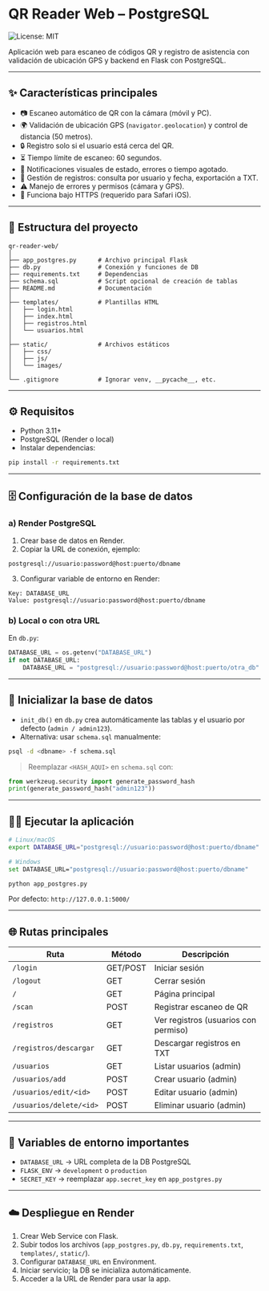# QR Reader Web – PostgreSQL

![License: MIT](https://img.shields.io/badge/License-MIT-yellow.svg)

Aplicación web para escaneo de códigos QR y registro de asistencia con validación de ubicación GPS y backend en Flask con PostgreSQL.  

---

## ✨ Características principales

- 📷 Escaneo automático de QR con la cámara (móvil y PC).  
- 🌍 Validación de ubicación GPS (`navigator.geolocation`) y control de distancia (50 metros).  
- 🔒 Registro solo si el usuario está cerca del QR.  
- ⏳ Tiempo límite de escaneo: 60 segundos.  
- 🔔 Notificaciones visuales de estado, errores o tiempo agotado.  
- 🧾 Gestión de registros: consulta por usuario y fecha, exportación a TXT.  
- ⚠️ Manejo de errores y permisos (cámara y GPS).  
- 🔐 Funciona bajo HTTPS (requerido para Safari iOS).  

---

## 📁 Estructura del proyecto

```
qr-reader-web/
│
├── app_postgres.py      # Archivo principal Flask
├── db.py                # Conexión y funciones de DB
├── requirements.txt     # Dependencias
├── schema.sql           # Script opcional de creación de tablas
├── README.md            # Documentación
│
├── templates/           # Plantillas HTML
│   ├── login.html
│   ├── index.html
│   ├── registros.html
│   └── usuarios.html
│
├── static/              # Archivos estáticos
│   ├── css/
│   ├── js/
│   └── images/
│
└── .gitignore           # Ignorar venv, __pycache__, etc.
```

---

## ⚙️ Requisitos

- Python 3.11+  
- PostgreSQL (Render o local)  
- Instalar dependencias:

```bash
pip install -r requirements.txt
```

---

## 🗄 Configuración de la base de datos

### a) Render PostgreSQL

1. Crear base de datos en Render.  
2. Copiar la URL de conexión, ejemplo:

```
postgresql://usuario:password@host:puerto/dbname
```

3. Configurar variable de entorno en Render:

```
Key: DATABASE_URL
Value: postgresql://usuario:password@host:puerto/dbname
```

### b) Local o con otra URL

En `db.py`:

```python
DATABASE_URL = os.getenv("DATABASE_URL")
if not DATABASE_URL:
    DATABASE_URL = "postgresql://usuario:password@host:puerto/otra_db"
```

---

## 🚀 Inicializar la base de datos

- `init_db()` en `db.py` crea automáticamente las tablas y el usuario por defecto (`admin / admin123`).  
- Alternativa: usar `schema.sql` manualmente:

```bash
psql -d <dbname> -f schema.sql
```

> Reemplazar `<HASH_AQUI>` en `schema.sql` con:

```python
from werkzeug.security import generate_password_hash
print(generate_password_hash("admin123"))
```

---

## 🏃‍♂️ Ejecutar la aplicación

```bash
# Linux/macOS
export DATABASE_URL="postgresql://usuario:password@host:puerto/dbname"

# Windows
set DATABASE_URL="postgresql://usuario:password@host:puerto/dbname"

python app_postgres.py
```

Por defecto: `http://127.0.0.1:5000/`

---

## 🌐 Rutas principales

| Ruta                     | Método  | Descripción                       |
|---------------------------|---------|----------------------------------|
| `/login`                  | GET/POST| Iniciar sesión                   |
| `/logout`                 | GET     | Cerrar sesión                     |
| `/`                       | GET     | Página principal                  |
| `/scan`                   | POST    | Registrar escaneo de QR           |
| `/registros`              | GET     | Ver registros (usuarios con permiso) |
| `/registros/descargar`    | GET     | Descargar registros en TXT        |
| `/usuarios`               | GET     | Listar usuarios (admin)           |
| `/usuarios/add`           | POST    | Crear usuario (admin)             |
| `/usuarios/edit/<id>`     | POST    | Editar usuario (admin)            |
| `/usuarios/delete/<id>`   | POST    | Eliminar usuario (admin)          |

---

## 🔑 Variables de entorno importantes

- `DATABASE_URL` → URL completa de la DB PostgreSQL  
- `FLASK_ENV` → `development` o `production`  
- `SECRET_KEY` → reemplazar `app.secret_key` en `app_postgres.py`  

---

## ☁️ Despliegue en Render

1. Crear Web Service con Flask.  
2. Subir todos los archivos (`app_postgres.py`, `db.py`, `requirements.txt`, `templates/`, `static/`).  
3. Configurar `DATABASE_URL` en Environment.  
4. Iniciar servicio; la DB se inicializa automáticamente.  
5. Acceder a la URL de Render para usar la app.
